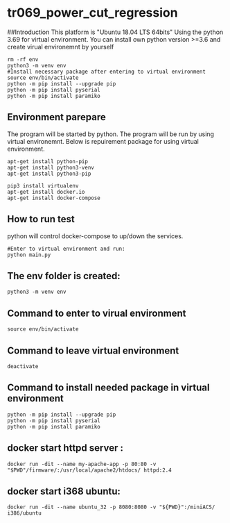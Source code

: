 # tr069_power_cut_regression

##Introduction
This platform is "Ubuntu 18.04 LTS 64bits"
Using the python 3.69 for virtual environment.
You can install own python version >=3.6 and create virual environemnt by yourself
```
rm -rf env
python3 -m venv env
#Install necessary package after entering to virtual environment
source env/bin/activate
python -m pip install --upgrade pip
python -m pip install pyserial
python -m pip install paramiko
```

## Environment parepare
The program will be started by python. The program will be run by using virtual environemnt.
Below is repuirement package for using virtual environment.
```
apt-get install python-pip
apt-get install python3-venv
apt-get install python3-pip

pip3 install virtualenv
apt-get install docker.io
apt-get install docker-compose
```


## How to run test
python will control docker-compose to up/down the services.
```
#Enter to virtual environment and run:
python main.py
```

## The env folder is created:
```
python3 -m venv env
```

## Command to enter to virual environment
```
source env/bin/activate
```

## Command to leave virtual environment
```
deactivate
```

## Command to install needed package in virtual environment
```
python -m pip install --upgrade pip
python -m pip install pyserial
python -m pip install paramiko
```


## docker start httpd server :
```
docker run -dit --name my-apache-app -p 80:80 -v "$PWD"/firmware/:/usr/local/apache2/htdocs/ httpd:2.4
```

## docker start i368 ubuntu:
```
docker run -dit --name ubuntu_32 -p 8080:8080 -v "${PWD}":/miniACS/ i386/ubuntu
```



